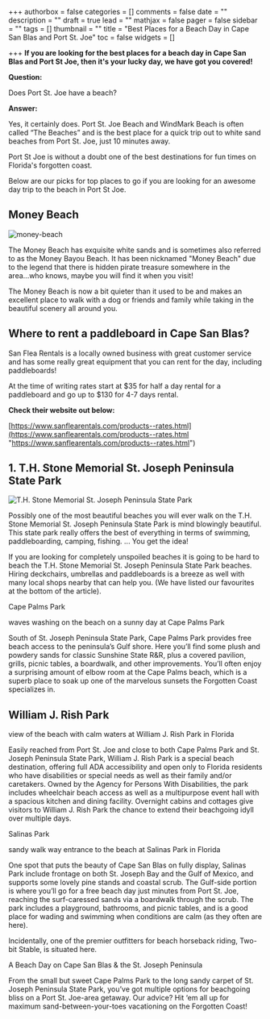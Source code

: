 +++
authorbox = false
categories = []
comments = false
date = ""
description = ""
draft = true
lead = ""
mathjax = false
pager = false
sidebar = ""
tags = []
thumbnail = ""
title = "Best Places for a Beach Day in Cape San Blas and Port St. Joe"
toc = false
widgets = []

+++
**If you are looking for the best places for a beach day in Cape San Blas and Port St Joe, then it's your lucky day, we have got you covered!**

**Question:**

Does Port St. Joe have a beach?

**Answer:**

Yes, it certainly does.  Port St. Joe Beach and WindMark Beach is often called “The Beaches” and is the best place for a quick trip out to white sand beaches from Port St. Joe, just 10 minutes away.

Port St Joe is without a doubt one of the best destinations for fun times on Florida's forgotten coast.

Below are our picks for top places to go if you are looking for an awesome day trip to the beach in Port St Joe.

## Money Beach

![money-beach](/uploads/money-beach.png "money-beach")

The Money Beach has exquisite white sands and is sometimes also referred to as the Money Bayou Beach.  It has been nicknamed "Money Beach" due to the legend that there is hidden pirate treasure somewhere in the area...who knows, maybe you will find it when you visit!  

The Money Beach is now a bit quieter than it used to be and makes an excellent place to walk with a dog or friends and family while taking in the beautiful scenery all around you.

## Where to rent a paddleboard in Cape San Blas?

San Flea Rentals is a locally owned business with great customer service and has some really great equipment that you can rent for the day, including paddleboards!   

At the time of writing rates start at $35 for half a day rental for a paddleboard and go up to $130 for 4-7 days rental.

**Check their website out below:** 

[https://www.sanflearentals.com/products--rates.html](https://www.sanflearentals.com/products--rates.html "https://www.sanflearentals.com/products--rates.html")

## 1. T.H. Stone Memorial St. Joseph Peninsula State Park

![T.H. Stone Memorial St. Joseph Peninsula State Park](/uploads/beach-th-stone-memorial-st-joseph-peninsula.png "T.H. Stone Memorial St. Joseph Peninsula State Park")

Possibly one of the most beautiful beaches you will ever walk on the T.H. Stone Memorial St. Joseph Peninsula State Park is mind blowingly beautiful.  This state park really offers the best of everything in terms of swimming, paddleboarding, camping, fishing.  ... You get the idea!

If you are looking for completely unspoiled beaches it is going to be hard to beach the T.H. Stone Memorial St. Joseph Peninsula State Park beaches.  Hiring deckchairs, umbrellas and paddleboards is a breeze as well with many local shops nearby that can help you.  (We have listed our favourites at the bottom of the article).

Cape Palms Park

waves washing on the beach on a sunny day at Cape Palms Park

South of St. Joseph Peninsula State Park, Cape Palms Park provides free beach access to the peninsula’s Gulf shore. Here you’ll find some plush and powdery sands for classic Sunshine State R&R, plus a covered pavilion, grills, picnic tables, a boardwalk, and other improvements. You’ll often enjoy a surprising amount of elbow room at the Cape Palms beach, which is a superb place to soak up one of the marvelous sunsets the Forgotten Coast specializes in.

## William J. Rish Park

view of the beach with calm waters at William J. Rish Park in Florida

Easily reached from Port St. Joe and close to both Cape Palms Park and St. Joseph Peninsula State Park, William J. Rish Park is a special beach destination, offering full ADA accessibility and open only to Florida residents who have disabilities or special needs as well as their family and/or caretakers. Owned by the Agency for Persons With Disabilities, the park includes wheelchair beach access as well as a multipurpose event hall with a spacious kitchen and dining facility. Overnight cabins and cottages give visitors to William J. Rish Park the chance to extend their beachgoing idyll over multiple days.

Salinas Park

sandy walk way entrance to the beach at Salinas Park in Florida

One spot that puts the beauty of Cape San Blas on fully display, Salinas Park include frontage on both St. Joseph Bay and the Gulf of Mexico, and supports some lovely pine stands and coastal scrub. The Gulf-side portion is where you’ll go for a free beach day just minutes from Port St. Joe, reaching the surf-caressed sands via a boardwalk through the scrub. The park includes a playground, bathrooms, and picnic tables, and is a good place for wading and swimming when conditions are calm (as they often are here).

Incidentally, one of the premier outfitters for beach horseback riding, Two-bit Stable, is situated here.

A Beach Day on Cape San Blas & the St. Joseph Peninsula

From the small but sweet Cape Palms Park to the long sandy carpet of St. Joseph Peninsula State Park, you’ve got multiple options for beachgoing bliss on a Port St. Joe-area getaway. Our advice? Hit ‘em all up for maximum sand-between-your-toes vacationing on the Forgotten Coast!